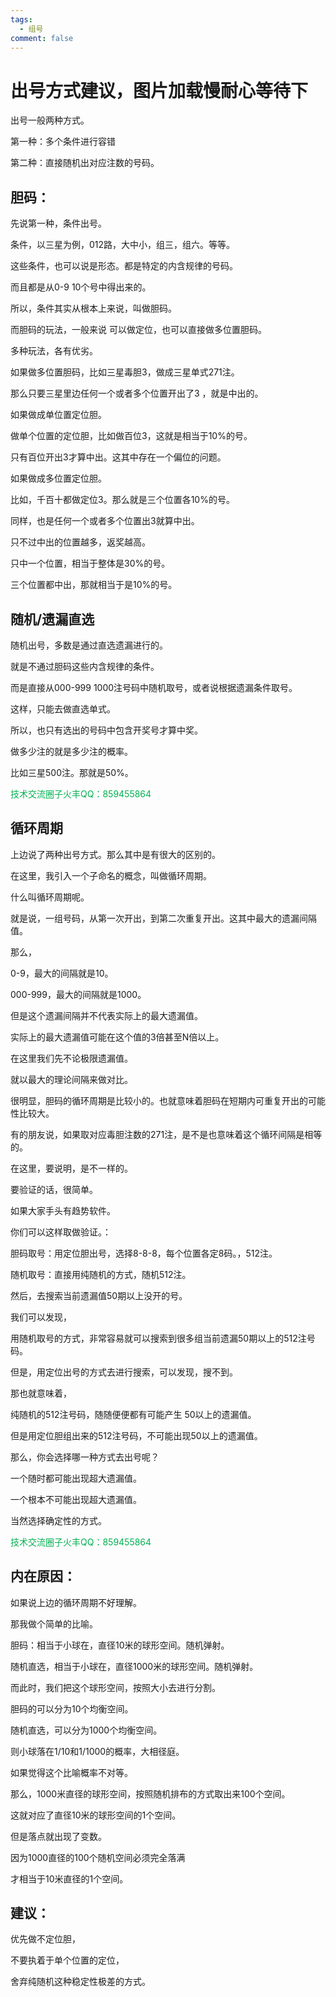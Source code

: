 ```yaml
---
tags:
  - 组号
comment: false
---
```

# 出号方式建议，图片加载慢耐心等待下

出号一般两种方式。

第一种：多个条件进行容错

第二种：直接随机出对应注数的号码。

## 胆码：

先说第一种，条件出号。

条件，以三星为例，012路，大中小，组三，组六。等等。

这些条件，也可以说是形态。都是特定的内含规律的号码。

而且都是从0-9  10个号中得出来的。

所以，条件其实从根本上来说，叫做胆码。

而胆码的玩法，一般来说 可以做定位，也可以直接做多位置胆码。


多种玩法，各有优劣。

如果做多位置胆码，比如三星毒胆3，做成三星单式271注。

那么只要三星里边任何一个或者多个位置开出了3 ，就是中出的。


如果做成单位置定位胆。

做单个位置的定位胆，比如做百位3，这就是相当于10%的号。

只有百位开出3才算中出。这其中存在一个偏位的问题。


如果做成多位置定位胆。

比如，千百十都做定位3。那么就是三个位置各10%的号。

同样，也是任何一个或者多个位置出3就算中出。

只不过中出的位置越多，返奖越高。

只中一个位置，相当于整体是30%的号。

三个位置都中出，那就相当于是10%的号。

## 随机/遗漏直选

随机出号，多数是通过直选遗漏进行的。

就是不通过胆码这些内含规律的条件。

而是直接从000-999   1000注号码中随机取号，或者说根据遗漏条件取号。

这样，只能去做直选单式。

所以，也只有选出的号码中包含开奖号才算中奖。

做多少注的就是多少注的概率。

比如三星500注。那就是50%。

 <font color="#00b050">技术交流圈子火丰QQ：859455864</font>
 
## 循环周期

上边说了两种出号方式。那么其中是有很大的区别的。

在这里，我引入一个子命名的概念，叫做循环周期。

什么叫循环周期呢。

就是说，一组号码，从第一次开出，到第二次重复开出。这其中最大的遗漏间隔值。

那么，

0-9，最大的间隔就是10。

000-999，最大的间隔就是1000。

但是这个遗漏间隔并不代表实际上的最大遗漏值。

实际上的最大遗漏值可能在这个值的3倍甚至N倍以上。



在这里我们先不论极限遗漏值。

就以最大的理论间隔来做对比。

很明显，胆码的循环周期是比较小的。也就意味着胆码在短期内可重复开出的可能性比较大。

有的朋友说，如果取对应毒胆注数的271注，是不是也意味着这个循环间隔是相等的。

在这里，要说明，是不一样的。

要验证的话，很简单。

如果大家手头有趋势软件。

你们可以这样取做验证。：



胆码取号：用定位胆出号，选择8-8-8，每个位置各定8码。，512注。

随机取号：直接用纯随机的方式，随机512注。



然后，去搜索当前遗漏值50期以上没开的号。

我们可以发现，

用随机取号的方式，非常容易就可以搜索到很多组当前遗漏50期以上的512注号码。

但是，用定位出号的方式去进行搜索，可以发现，搜不到。



那也就意味着，

纯随机的512注号码，随随便便都有可能产生 50以上的遗漏值。

但是用定位胆组出来的512注号码，不可能出现50以上的遗漏值。

那么，你会选择哪一种方式去出号呢？

一个随时都可能出现超大遗漏值。

一个根本不可能出现超大遗漏值。

当然选择确定性的方式。

 <font color="#00b050">技术交流圈子火丰QQ：859455864</font>
 
## 内在原因：

如果说上边的循环周期不好理解。

那我做个简单的比喻。



胆码：相当于小球在，直径10米的球形空间。随机弹射。

随机直选，相当于小球在，直径1000米的球形空间。随机弹射。



而此时，我们把这个球形空间，按照大小去进行分割。

胆码的可以分为10个均衡空间。

随机直选，可以分为1000个均衡空间。

则小球落在1/10和1/1000的概率，大相径庭。



如果觉得这个比喻概率不对等。

那么，1000米直径的球形空间，按照随机排布的方式取出来100个空间。

这就对应了直径10米的球形空间的1个空间。

但是落点就出现了变数。

因为1000直径的100个随机空间必须完全落满

才相当于10米直径的1个空间。

## 建议：

优先做不定位胆，

不要执着于单个位置的定位，

舍弃纯随机这种稳定性极差的方式。


